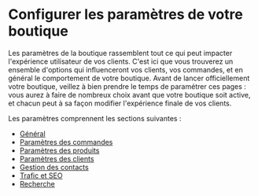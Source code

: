 # Configurer les paramètres de votre boutique

Les paramètres de la boutique rassemblent tout ce qui peut impacter l'expérience utilisateur de vos clients. C'est ici que vous trouverez un ensemble d'options qui influenceront vos clients, vos commandes, et en général le comportement de votre boutique. Avant de lancer officiellement votre boutique, veillez à bien prendre le temps de paramétrer ces pages : vous aurez à faire de nombreux choix avant que votre boutique soit active, et chacun peut à sa façon modifier l'expérience finale de vos clients.

Les paramètres comprennent les sections suivantes :

* [Général](general/)
* [Paramètres des commandes](commandes/)
* [Paramètres des produits](parametres-produits.md)
* [Paramètres des clients](parametres-clients/)
* [Gestion des contacts](gestion-contacts.md)
* [Trafic et SEO](trafic-et-seo/)
* [Recherche](recherche/)

